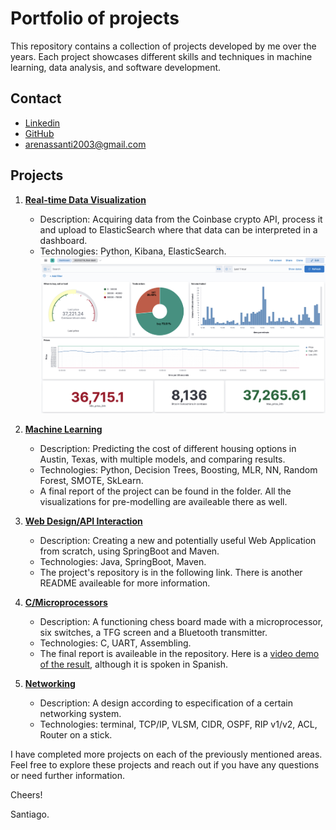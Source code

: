 # Portfolio of projects

This repository contains a collection of projects developed by me over the years. Each project showcases different skills and techniques in machine learning, data analysis, and software development.

## Contact 
- [Linkedin](https://www.linkedin.com/in/santiago-arenas-martin/)
- [GitHub](https://github.com/SantiagoArenas)
- arenassanti2003@gmail.com

## Projects

1. **[Real-time Data Visualization](Real-time_Data_Visualization/Coinbase.ipynb)** 
    - Description: Acquiring data from the Coinbase crypto API, process it and upload to ElasticSearch where that data can be interpreted in a dashboard.
    - Technologies: Python, Kibana, ElasticSearch.
![Coinbase Dashboard](img/coinbaseDashboard.png)

2. **[Machine Learning](Machine_Learning)** 
    - Description: Predicting the cost of different housing options in Austin, Texas, with multiple models, and comparing results.
    - Technologies: Python, Decision Trees, Boosting, MLR, NN, Random Forest, SMOTE, SkLearn.
    - A final report of the project can be found in the folder. All the visualizations for pre-modelling are availeable there as well.

3. **[Web Design/API Interaction](https://github.com/SantiagoArenas/FinalProjectTAP)** 
    - Description: Creating a new and potentially useful Web Application from scratch, using SpringBoot and Maven.
    - Technologies: Java, SpringBoot, Maven.
    - The project's repository is in the following link. There is another README availeable for more information.

4. **[C/Microprocessors](C)** 
    - Description: A functioning chess board made with a microprocessor, six switches, a TFG screen and a Bluetooth transmitter.
    - Technologies: C, UART, Assembling.
    - The final report is availeable in the repository. Here is a [video demo of the result](https://drive.google.com/file/d/1LYFAY7hxjtgApthc-28HQb5enJLajtjB/view?pli=1), although it is spoken in Spanish.

5. **[Networking](Networking/Network_Architecture_Project.pdf)**
    - Description: A design according to especification of a certain networking system.
    - Technologies: terminal, TCP/IP, VLSM, CIDR, OSPF, RIP v1/v2, ACL, Router on a stick.

I have completed more projects on each of the previously mentioned areas. Feel free to explore these projects and reach out if you have any questions or need further information. 

Cheers!

Santiago.